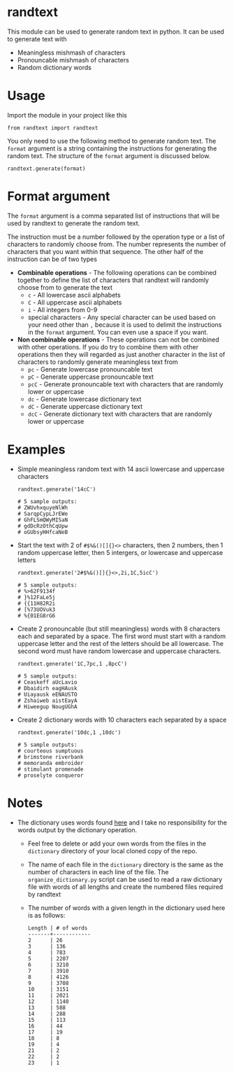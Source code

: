 # randtext

This module can be used to generate random text in python. It can be used to generate text with
- Meaningless mishmash of characters
- Pronouncable mishmash of characters
- Random dictionary words

# Usage

Import the module in your project like this

```
from randtext import randtext
```

You only need to use the following method to generate random text. The `format` argument is a string containing the instructions for generating the random text. The structure of the `format` argument is discussed below.

```
randtext.generate(format)
```

# Format argument

The `format` argument is a comma separated list of instructions that will be used by randtext to generate the random text. 

The instruction must be a number followed by the operation type or a list of characters to randomly choose from. The number represents the number of characters that you want within that sequence. The other half of the instruction can be of two types
- **Combinable operations** - The following operations can be combined together to define the list of characters that randtext will randomly choose from to generate the text
    - `c` - All lowercase ascii alphabets
    - `C` - All uppercase ascii alphabets
    - `i` - All integers from 0-9
    - special characters - Any special character can be used based on your need other than `,` because it is used to delimit the instructions in the `format` argument. You can even use a space if you want.
- **Non combinable operations** - These operations can not be combined with other operations. If you do try to combine them with other operations then they will regarded as just another character in the list of characters to randomly generate meaningless text from
    - `pc` - Generate lowercase pronouncable text
    - `pC` - Generate uppercase pronouncable text
    - `pcC` - Generate pronouncable text with characters that are randomly lower or uppercase
    - `dc` - Generate lowercase dictionary text
    - `dC` - Generate uppercase dictionary text
    - `dcC` - Generate dictionary text with characters that are randomly lower or uppercase

# Examples

- Simple meaningless random text with 14 ascii lowercase and uppercase characters

    ```
    randtext.generate('14cC')

    # 5 sample outputs:
    # ZWUvhxquyeNlWh
    # SarqpCypLJrEWe
    # GhFLSmQWyMISaN
    # gdDcRzOthCqUpw
    # oGUbsyHHfcaNeB
    ```
- Start the text with 2 of `#$%&()[]{}<>` characters, then 2 numbers, then 1 random uppercase letter, then 5 intergers, or lowercase and uppercase letters

    ```
    randtext.generate('2#$%&()[]{}<>,2i,1C,5icC')

    # 5 sample outputs:
    # %>62F9134f
    # }%12FaLe5j
    # {{11H82R2i
    # [%73UOVuk3
    # %{01EG8rG6 
    ```
- Create 2 pronouncable (but still meaningless) words with 8 characters each and separated by a space. The first word must start with a random uppercase letter and the rest of the letters should be all lowercase. The second word must have random lowercase and uppercase characters.

    ```
    randtext.generate('1C,7pc,1 ,8pcC')

    # 5 sample outputs:
    # Ceaskeff aUcLavio
    # Dbaidirh eagHAusk
    # Uiayausk eENAUSTO
    # Zshaiweb aistEayA
    # Hiweegup NougUGhA
    ```
- Create 2 dictionary words with 10 characters each separated by a space

    ```
    randtext.generate('10dc,1 ,10dc')

    # 5 sample outputs:
    # courteous sumptuous
    # brimstone riverbank
    # memoranda embroider
    # stimulant promenade
    # proselyte conqueror
    ```

# Notes

- The dictionary uses words found [here](http://svnweb.freebsd.org/csrg/share/dict/words?view=co&content-type=text/plain) and I take no responsibility for the words output by the dictionary operation. 
    - Feel free to delete or add your own words from the files in the `dictionary` directory of your local cloned copy of the repo.
    - The name of each file in the `dictionary` directory is the same as the number of characters in each line of the file. The `organize_dictionary.py` script can be used to read a raw dictionary file with words of all lengths and create the numbered files required by randtext
    - The number of words with a given length in the dictionary used here is as follows:
        
        ```
        Length | # of words
        -------+------------
        2      | 26
        3      | 136
        4      | 783
        5      | 2207
        6      | 3210
        7      | 3910
        8      | 4126
        9      | 3708
        10     | 3151
        11     | 2021
        12     | 1140
        13     | 588
        14     | 288
        15     | 113
        16     | 44
        17     | 19
        18     | 8
        19     | 4
        21     | 2
        22     | 2
        23     | 1

        ```
